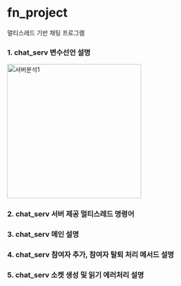 # fn_project
멀티스레드 기반 채팅 프로그램 

### 1. chat_serv 변수선언 설명
<img width="310" alt="서버분석1" src="https://user-images.githubusercontent.com/80368992/122088213-7fa9df00-ce40-11eb-8cfc-5e9663cc0ab1.PNG">

### 2. chat_serv 서버 제공 멀티스레드 명령어

### 3. chat_serv 메인 설명

### 4. chat_serv 참여자 추가, 참여자 탈퇴 처리 메서드 설명

### 5. chat_serv 소켓 생성 및 읽기 에러처리 설명
